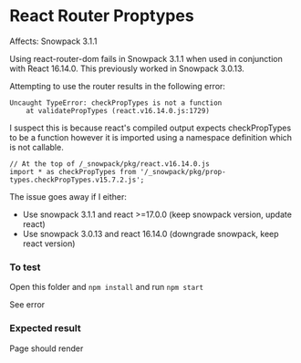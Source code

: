 # React Router Proptypes

Affects: Snowpack 3.1.1

Using react-router-dom fails in Snowpack 3.1.1 when used in conjunction with 
React 16.14.0. This previously worked in Snowpack 3.0.13.

Attempting to use the router results in the following error:

```
Uncaught TypeError: checkPropTypes is not a function
    at validatePropTypes (react.v16.14.0.js:1729)
```

I suspect this is because react's compiled output expects checkPropTypes to be a
function however it is imported using a namespace definition which is not callable.

```
// At the top of /_snowpack/pkg/react.v16.14.0.js
import * as checkPropTypes from '/_snowpack/pkg/prop-types.checkPropTypes.v15.7.2.js';
```

The issue goes away if I either:

- Use snowpack 3.1.1 and react >=17.0.0 (keep snowpack version, update react)
- Use snowpack 3.0.13 and react 16.14.0 (downgrade snowpack, keep react version)

### To test

Open this folder and `npm install` and run `npm start`

See error

### Expected result

Page should render
